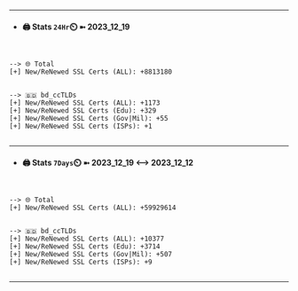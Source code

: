 

---
- #### 🖨️ **Stats** `24Hr`⏲️ ➼ 2023_12_19
```console


--> 🌐 Total
[+] New/ReNewed SSL Certs (ALL): +8813180


--> 🇧🇩 bd_ccTLDs
[+] New/ReNewed SSL Certs (ALL): +1173
[+] New/ReNewed SSL Certs (Edu): +329
[+] New/ReNewed SSL Certs (Gov|Mil): +55
[+] New/ReNewed SSL Certs (ISPs): +1


```

---
- #### 🖨️ **Stats** `7Days`⏲️ ➼ 2023_12_19 <--> 2023_12_12
```console


--> 🌐 Total
[+] New/ReNewed SSL Certs (ALL): +59929614


--> 🇧🇩 bd_ccTLDs
[+] New/ReNewed SSL Certs (ALL): +10377
[+] New/ReNewed SSL Certs (Edu): +3714
[+] New/ReNewed SSL Certs (Gov|Mil): +507
[+] New/ReNewed SSL Certs (ISPs): +9


```

---

